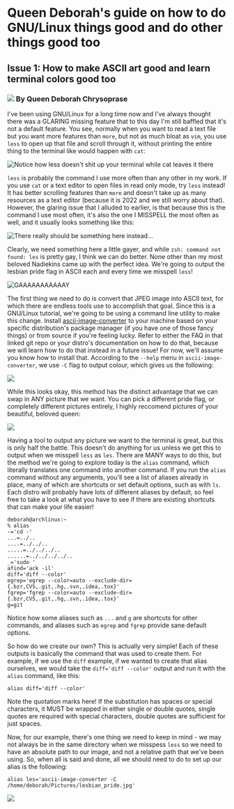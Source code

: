 # Queen Deborah's guide on how to do GNU/Linux things good and do other things good too

## Issue 1: How to make ASCII art good and learn terminal colors good too

### ![](concerned_mirelia.jpg) By Queen Deborah Chrysoprase

I've been using GNU/Linux for a long time now and I've always thought there was a GLARING missing feature that to this day I'm still baffled that it's not a default feature.  You see, normally when you want to read a text file but you want more features than `more`, but not as much bloat as `vim`, you use `less` to open up that file and scroll through it, without printing the entire thing to the terminal like would happen with `cat`:

![Notice how less doesn't shit up your terminal while cat leaves it there](linux_tutorial_00.png)

`less` is probably the command I use more often than any other in my work.  If you use `cat` or a text editor to open files in read only mode, try `less` instead! It has better scrolling features than `more` and doesn't take up as many resources as a text editor (because it is 2022 and we still worry about that). However, the glaring issue that I alluded to earlier, is that because this is the command I use most often, it's also the one I MISSPELL the most often as well, and it usually looks something like this:

![There really should be something here instead...](linux_tutorial_01.png)

Clearly, we need something here a little gayer, and while `zsh: command not found: les` is pretty gay, I think we can do better.  None other than my most beloved Nadiekins came up with the perfect idea.  We're going to output the lesbian pride flag in ASCII each and every time we misspell `less`!

![GAAAAAAAAAAAY](lesbian_pride.jpg)

The first thing we need to do is convert that JPEG image into ASCII text, for which there are endless tools use to accomplish that goal.  Since this is a GNU/Linux tutorial, we're going to be using a command line utility to make this change.  Install [ascii-image-converter](https://github.com/TheZoraiz/ascii-image-converter) to your machine based on your specific distribution's package manager (if you have one of those fancy things) or from source if you're feeling lucky.  Refer to either the FAQ in that linked git repo or your distro's documentation on how to do that, because we will learn how to do that instead in a future issue!  For now, we'll assume you know how to install that.  According to the `--help` menu in `ascii-image-converter`, we use `-C` flag to output colour, which gives us the following:

![](linux_tutorial_02.png)

While this looks okay, this method has the distinct advantage that we can swap in ANY picture that we want.  You can pick a different pride flag, or completely different pictures entirely, I highly reccomend pictures of your beautiful, beloved queen:

![](mirelia_scolding_ascii.png)

Having a tool to output any picture we want to the terminal is great, but this is only half the battle.  This doesn't do anything for us unless we get this to output when we misspell `less` as `les`.  There are MANY ways to do this, but the method we're going to explore today is the `alias` command, which literally translates one command into another command.  If you run the `alias` command without any arguments, you'll see a list of aliases already in place, many of which are shortcuts or set default options, such as with `ls`.  Each distro will probably have lots of different aliases by default, so feel free to take a look at what you have to see if there are existing shortcuts that can make your life easier!

```
deborah@archlinux:~
% alias
-='cd -'
...=../..
....=../../..
.....=../../../..
......=../../../../..
_='sudo '
afind='ack -il'
diff='diff --color'
egrep='egrep --color=auto --exclude-dir={.bzr,CVS,.git,.hg,.svn,.idea,.tox}'
fgrep='fgrep --color=auto --exclude-dir={.bzr,CVS,.git,.hg,.svn,.idea,.tox}'
g=git
```
Notice how some aliases such as `...` and `g` are shortcuts for other commands, and aliases such as `egrep` and `fgrep` provide sane default options.

So how do we create our own?  This is actually very simple!  Each of these outputs is basically the command that was used to create them.  For example, if we use the `diff` example, if we wanted to create that alias ourselves, we would take the `diff='diff --color'` output and run it with the `alias` command, like this:

`alias diff='diff --color'`

Note the quotation marks here!  If the substitution has spaces or special characters, it MUST be wrapped in either single or double quotes, single quotes are required with special characters, double quotes are sufficient for just spaces.  

Now, for our example, there's one thing we need to keep in mind - we may not always be in the same directory when we misspess `less` so we need to have an absolute path to our image, and not a relative path that we've been using.  So, when all is said and done, all we should need to do to set up our alias is the following:

`alias les='ascii-image-converter -C /home/deborah/Pictures/lesbian_pride.jpg'`

![](alias_in_action.png)
